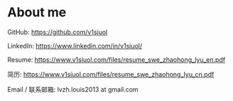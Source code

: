 # About me 

GitHub: https://github.com/v1siuol

LinkedIn: https://www.linkedin.com/in/v1siuol/

Resume: https://www.v1siuol.com/files/resume_swe_zhaohong_lyu_en.pdf

简历: https://www.v1siuol.com/files/resume_swe_zhaohong_lyu_cn.pdf

Email / 联系邮箱: lvzh.louis2013 at gmail.com